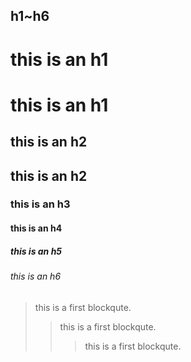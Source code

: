 ## h1~h6

this is an h1
=============
# this is an h1
this is an h2
-------------
## this is an h2
### this is an h3
#### this is an h4
##### this is an h5
###### this is an h6

> this is a first blockqute.
> > this is a first blockqute.
> > > this is a first blockqute.

